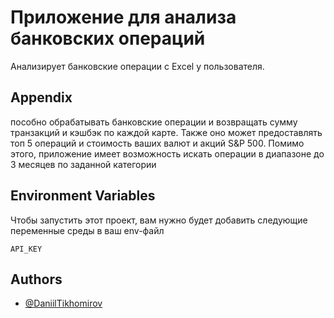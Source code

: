 
# Приложение для анализа банковских операций

Анализирует банковские операции с Excel у пользователя.


## Appendix

пособно обрабатывать банковские операции и возвращать сумму транзакций и кэшбэк по каждой карте. Также оно может предоставлять топ 5 операций и стоимость ваших валют и акций S&P 500. Помимо этого, приложение имеет возможность искать операции в диапазоне до 3 месяцев по заданной категории


## Environment Variables

Чтобы запустить этот проект, вам нужно будет добавить следующие переменные среды в ваш env-файл

`API_KEY`



## Authors

- [@DaniilTikhomirov](https://www.github.com/DaniilTikhomirov)

